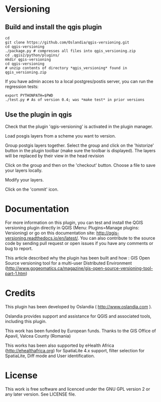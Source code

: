 Versioning
==========

Build and install the qgis plugin
---------------------------------

    cd
    git clone https://github.com/Oslandia/qgis-versioning.git
    cd qgis-versioning
    ./package.py # compresses all files into qgis_versioning.zip
    cd .qgis2/python/plugins/
    mkdir qgis-versioning
    cd qgis-versioning
    # unzip contents of directory *qgis_versioning* found in qgis_versioning.zip

If you have admin acces to a local postgres/postis server, you can run the regression tests:

    export PYTHONPATH=$PWD
    ./test.py # As of version 0.4; was *make test* in prior versions

Use the plugin in qgis
----------------------

Check that the plugin 'qgis-versioning' is activated in the plugin manager.

Load posgis layers from a scheme you want to version.

Group postgis layers together. Select the group and click on the 'historize' button in the plugin toolbar (make sure the toolbar is displayed). The layers will be replaced by their view in the head revision

Click on the group and then on the 'checkout' button. Choose a file to save your layers locally.

Modify your layers.

Click on the 'commit' icon.

Documentation
=======

For more information on this plugin, you can test and install the QGIS versioning plugin directly in QGIS (Menu: Plugins=Manage plugins: Versioning) or go on this documentation site: http://qgis-versioning.readthedocs.io/en/latest/. You can also contribute to the source code by sending pull request or open issues if you have any comments or bug to report.

This article described why the plugin has been built and how : GIS Open Source versioning tool for a multi-user Distributed Environment (http://www.gogeomatics.ca/magazine/gis-open-source-versioning-tool-part-1.htm)

Credits
=======

This plugin has been developed by Oslandia ( http://www.oslandia.com ).

Oslandia provides support and assistance for QGIS and associated tools, including this plugin.

This work has been funded by European funds.
Thanks to the GIS Office of Apavil, Valcea County (Romania)

This works has been also supported by eHealth Africa (http://ehealthafrica.org) for SpatiaLite 4.x support, filter selection for SpatiaLite, Diff mode and User identification.

License
=======

This work is free software and licenced under the GNU GPL version 2 or any later version.
See LICENSE file.

